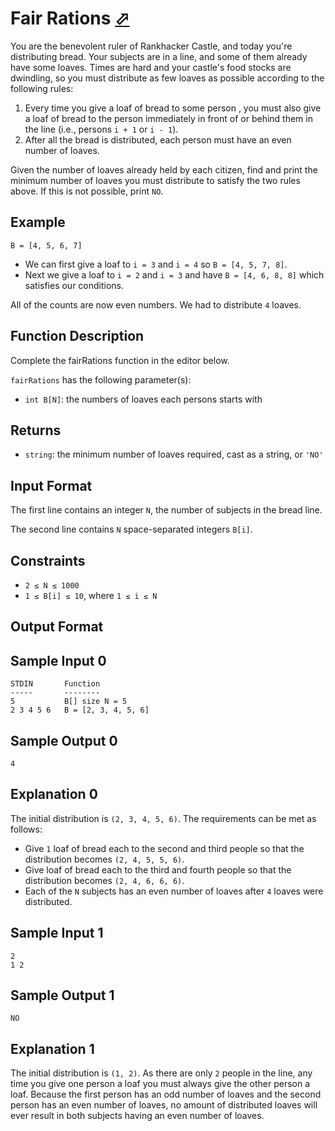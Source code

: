 # Fair Rations [⬀](https://www.hackerrank.com/challenges/fair-rations)

You are the benevolent ruler of Rankhacker Castle, and today you're distributing 
bread. Your subjects are in a line, and some of them already have some loaves. 
Times are hard and your castle's food stocks are dwindling, so you must distribute 
as few loaves as possible according to the following rules:

1. Every time you give a loaf of bread to some person , you must also give a loaf 
of bread to the person immediately in front of or behind them in the line (i.e., 
persons `i + 1` or `i - 1`).
2. After all the bread is distributed, each person must have an even number of loaves.

Given the number of loaves already held by each citizen, find and print the minimum number of loaves you must distribute to satisfy the two rules above. If this is not possible, print `NO`.

## Example
```
B = [4, 5, 6, 7]
```

- We can first give a loaf to `i = 3` and `i = 4` so `B = [4, 5, 7, 8]`.
- Next we give a loaf to `i = 2` and `i = 3` and have `B = [4, 6, 8, 8]` which 
satisfies our conditions.

All of the counts are now even numbers. We had to distribute `4` loaves.

## Function Description

Complete the fairRations function in the editor below.

`fairRations` has the following parameter(s):
- `int B[N]`: the numbers of loaves each persons starts with

## Returns

- `string`: the minimum number of loaves required, cast as a string, or `'NO'`

## Input Format

The first line contains an integer `N`, the number of subjects in the bread line.

The second line contains `N` space-separated integers `B[i]`.

## Constraints
- `2 ≤ N ≤ 1000`
- `1 ≤ B[i] ≤ 10`, where `1 ≤ i ≤ N`

## Output Format

## Sample Input 0
```
STDIN       Function
-----       --------
5           B[] size N = 5
2 3 4 5 6   B = [2, 3, 4, 5, 6]
```

## Sample Output 0
```
4
```

## Explanation 0

The initial distribution is `(2, 3, 4, 5, 6)`. The requirements can be met as follows:

- Give `1` loaf of bread each to the second and third people so that the distribution 
becomes `(2, 4, 5, 5, 6)`.
- Give  loaf of bread each to the third and fourth people so that the distribution 
becomes `(2, 4, 6, 6, 6)`.
- Each of the `N` subjects has an even number of loaves after `4` loaves were 
distributed.

## Sample Input 1
```
2
1 2
```

## Sample Output 1
```
NO
```

## Explanation 1
The initial distribution is `(1, 2)`. As there are only `2` people in the line, 
any time you give one person a loaf you must always give the other person a loaf. 
Because the first person has an odd number of loaves and the second person has 
an even number of loaves, no amount of distributed loaves will ever result in 
both subjects having an even number of loaves.
